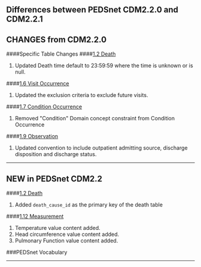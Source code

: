 ## Differences between PEDSnet CDM2.2.0 and CDM2.2.1

## CHANGES from CDM2.2.0

####Specific Table Changes
####[1.2 Death](Pedsnet_CDM_ETL_Conventions.md#12-death-1)
1. Updated Death time default to 23:59:59 where the time is unknown or is null.

####[1.6 Visit Occurrence](Pedsnet_CDM_ETL_Conventions.md#16-visit_occurrence)
1. Updated the exclusion criteria to exclude future visits.

####[1.7 Condition Occurrence](Pedsnet_CDM_ETL_Conventions.md#17-condition_occurrence)
1. Removed "Condition" Domain concept constraint from Condition Occurrence

####[1.9 Observation](Pedsnet_CDM_ETL_Conventions.md#19-observation-1)
1. Updated convention to include outpatient admitting source, discharge disposition and discharge status.

***
## NEW in PEDSnet CDM2.2

####[1.2 Death](Pedsnet_CDM_ETL_Conventions.md#12-death-1)
1. Added `death_cause_id` as the primary key of the death table

####[1.12 Measurement](Pedsnet_CDM_ETL_Conventions.md#112-measurement-1)
1. Temperature value content added.
2. Head circumference value  content added.
3. Pulmonary Function value content added.

###PEDSnet Vocabulary

***
